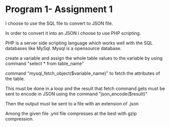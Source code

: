 Program 1- Assignment 1
========================


I choose to use the SQL file to convert to JSON file.

In order to convert it into an JSON i choose to use PHP scripting.

PHP is a server side scripting language which works well with the SQL databases like MySql.
Mysql is a opensource database.

create a variable and assign the whole table values to the variable by using command "select * from table_name"

command "mysql_fetch_object($variable_name)" to fetch the attributes of the table.

This must be done in a loop and the result that fetch command gets must be sent to encode in JSON using the command "json_encode($result)"

Then the output must be sent to a file with an extension of .json



Among the given file .yml file compresses at the best with gzip compression.
